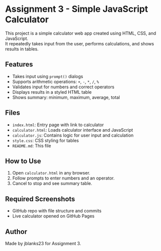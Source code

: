 # Assignment 3 - Simple JavaScript Calculator

This project is a simple calculator web app created using HTML, CSS, and JavaScript.  
It repeatedly takes input from the user, performs calculations, and shows results in tables.

## Features

- Takes input using `prompt()` dialogs
- Supports arithmetic operations: `+`, `-`, `*`, `/`, `%`
- Validates input for numbers and correct operators
- Displays results in a styled HTML table
- Shows summary: minimum, maximum, average, total

## Files

- `index.html`: Entry page with link to calculator
- `calculator.html`: Loads calculator interface and JavaScript
- `calculator.js`: Contains logic for user input and calculation
- `style.css`: CSS styling for tables
- `README.md`: This file

## How to Use

1. Open `calculator.html` in any browser.
2. Follow prompts to enter numbers and an operator.
3. Cancel to stop and see summary table.

## Required Screenshots

- GitHub repo with file structure and commits
- Live calculator opened on GitHub Pages

## Author

Made by jblanks23 for Assignment 3.

